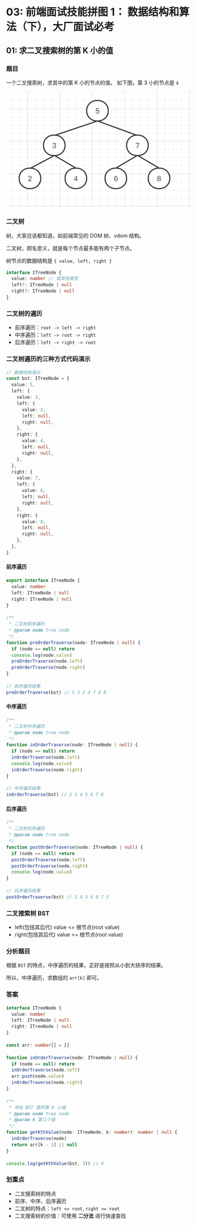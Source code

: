 # 03: 前端面试技能拼图 1： 数据结构和算法（下），大厂面试必考

## 01: 求二叉搜索树的第 K 小的值

### 题目

一个二叉搜索树，求其中的第 K 小的节点的值。
如下图，第 3 小的节点是 `4`

![](./img/02/二叉搜索树.png)

### 二叉树

树，大家应该都知道，如前端常见的 DOM 树、vdom 结构。

二叉树，顾名思义，就是每个节点最多能有两个子节点。

树节点的数据结构是 `{ value, left, right }`

```ts
interface ITreeNode {
  value: number // 或其他类型
  left?: ITreeNode | null
  right?: ITreeNode | null
}
```

### 二叉树的遍历

- 前序遍历：`root -> left -> right`
- 中序遍历：`left -> root -> right`
- 后序遍历：`left -> right -> root`

### 二叉树遍历的三种方式代码演示

```typescript
// 数据结构演示
const bst: ITreeNode = {
  value: 5,
  left: {
    value: 3,
    left: {
      value: 2,
      left: null,
      right: null,
    },
    right: {
      value: 4,
      left: null,
      right: null,
    },
  },
  right: {
    value: 7,
    left: {
      value: 6,
      left: null,
      right: null,
    },
    right: {
      value: 8,
      left: null,
      right: null,
    },
  },
}
```

#### 前序遍历

```typescript
export interface ITreeNode {
  value: number
  left: ITreeNode | null
  right: ITreeNode | null
}

/**
 * 二叉树前序遍历
 * @param node tree node
 */
function preOrderTraverse(node: ITreeNode | null) {
  if (node == null) return
  console.log(node.value)
  preOrderTraverse(node.left)
  preOrderTraverse(node.right)
}

// 前序遍历结果
preOrderTraverse(bst) // 5 3 2 4 7 6 8
```

#### 中序遍历

```typescript
/**
 * 二叉树中序遍历
 * @param node tree node
 */
function inOrderTraverse(node: ITreeNode | null) {
  if (node == null) return
  inOrderTraverse(node.left)
  console.log(node.value)
  inOrderTraverse(node.right)
}

// 中序遍历结果
inOrderTraverse(bst) // 2 3 4 5 6 7 8
```

#### 后序遍历

```typescript
/**
 * 二叉树后序遍历
 * @param node tree node
 */
function postOrderTraverse(node: ITreeNode | null) {
  if (node == null) return
  postOrderTraverse(node.left)
  postOrderTraverse(node.right)
  console.log(node.value)
}

// 后序遍历结果
postOrderTraverse(bst) // 2 4 3 6 8 7 5
```

### 二叉搜索树 BST

- left(包括其后代) value <= 根节点(root value)
- right(包括其后代) value >= 根节点(root value)

### 分析题目

根据 `BST` 的特点，中序遍历的结果，正好是按照从小到大排序的结果。

所以，中序遍历，求数组的 `arr[k]` 即可。

### 答案

```typescript
interface ITreeNode {
  value: number
  left: ITreeNode | null
  right: ITreeNode | null
}

const arr: number[] = []

function inOrderTraverse(node: ITreeNode | null) {
  if (node == null) return
  inOrderTraverse(node.left)
  arr.push(node.value)
  inOrderTraverse(node.right)
}

/**
 * 寻找 BST 里的第 K 小值
 * @param node tree node
 * @param k 第几个值
 */
function getKthValue(node: ITreeNode, k: number): number | null {
  inOrderTraverse(node)
  return arr[k - 1] || null
}

console.log(getKthValue(bst, 3)) // 4
```

### 划重点

* 二叉搜索树的特点
* 前序、中序、后序遍历
* 二叉树的特点：`left <= root`, `right >= root`
* 二叉搜索树的价值：可使用 **二分法** 进行快速查找

